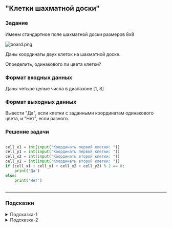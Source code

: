 ## "Клетки шахматной доски"

### Задание

Имеем стандартное поле шахматной доски размеров 8x8

![board.png](img/board.png)

Даны координаты двух клеток на шахматной доске.

Определить, одинакового ли цвета клетки?

### Формат входных данных

Даны четыре целые числа в диапазоне [1, 8]

### Формат выходных данных

Вывести "Да", если клетки с заданными координатам одинакового цвета, и "Нет", если разного.

### Решение задачи

```python

cell_x1 = int(input("Координаты первой клетки: "))
cell_y1 = int(input("Координаты первой клетки: "))
cell_x2 = int(input("Координаты второй клетки: "))
cell_y2 = int(input("Координаты второй клетки: "))
if (cell_x1 + cell_y1 + cell_x2 + cell_y2) % 2 == 0:
    print('Да')
else:
    print('Нет')
    
```

---

### Подсказки

<details>
<summary>Подсказка-1</summary>
Условие для проверки четности числа:

```python
n % 2 == 0
```

</details>

<details>
<summary>Подсказка-2</summary>
Сумма двух нечетных чисел, всегда четная.
</details>
